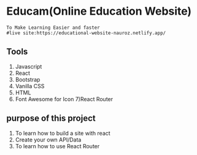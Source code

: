 # Educam(Online Education Website)

    To Make Learning Easier and faster
    #live site:https://educational-website-nauroz.netlify.app/

## Tools 
 1) Javascript 
 2) React 
 3) Bootstrap 
 4) Vanilla CSS 
 5) HTML 
 6) Font Awesome for Icon
 7)React Router


## purpose of this project  
1) To learn how to build a site with react 
2) Create your own API/Data
 3) To learn how to use React Router
